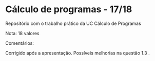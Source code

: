 # Cálculo de programas - 17/18

Repositório com o trabalho prático da UC Cálculo de Programas

Nota: 18 valores

Comentários:

Corrigido após a apresentação.
Possíveis melhorias na questão 1.3 .
